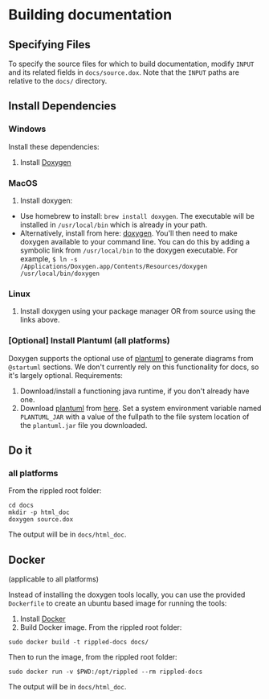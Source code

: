 # Building documentation

## Specifying Files

To specify the source files for which to build documentation, modify `INPUT`
and its related fields in `docs/source.dox`. Note that the `INPUT` paths are
relative to the `docs/` directory.

## Install Dependencies

### Windows

Install these dependencies:

1. Install [Doxygen](http://www.stack.nl/~dimitri/doxygen/download.html)

### MacOS

1. Install doxygen:
  * Use homebrew to install: `brew install doxygen`.  The executable will be
    installed in `/usr/local/bin` which is already in your path.
  * Alternatively, install from here: [doxygen](http://www.stack.nl/~dimitri/doxygen/download.html).
    You'll then need to make doxygen available to your command line.  You can
    do this by adding a symbolic link from `/usr/local/bin` to the doxygen
    executable.  For example, `$ ln -s /Applications/Doxygen.app/Contents/Resources/doxygen /usr/local/bin/doxygen`

### Linux

1. Install doxygen using your package manager OR from source using the links above.

### [Optional] Install Plantuml (all platforms)

Doxygen supports the optional use of [plantuml](http://plantuml.com) to 
generate diagrams from `@startuml` sections. We don't currently rely on this
functionality for docs, so it's largely optional. Requirements:

1. Download/install a functioning java runtime, if you don't already have one.
2. Download [plantuml](http://plantuml.com) from
   [here](http://sourceforge.net/projects/plantuml/files/plantuml.jar/download).
   Set a system environment variable named `PLANTUML_JAR` with a value of the fullpath
   to the file system location of the `plantuml.jar` file you downloaded.

## Do it

### all platforms

From the rippled root folder:
```
cd docs
mkdir -p html_doc
doxygen source.dox
```
The output will be in `docs/html_doc`.

## Docker

(applicable to all platforms)
    
Instead of installing the doxygen tools locally, you can use the provided `Dockerfile` to create
an ubuntu based image for running the tools:

1. Install [Docker](https://docs.docker.com/engine/installation/)
2. Build Docker image. From the rippled root folder:

```
sudo docker build -t rippled-docs docs/
```

Then to run the image, from the rippled root folder:

```
sudo docker run -v $PWD:/opt/rippled --rm rippled-docs
```

The output will be in `docs/html_doc`.

